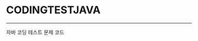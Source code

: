 # CODINGTESTJAVA
----------------------------------------------------------------------------------------
자바 코딩 테스트 문제 코드 

